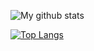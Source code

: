 ![My github stats](https://github-readme-stats.vercel.app/api?username=jykim99&count_private=true&&show_icons=true&&theme=radical&&hide=stars,contribs,prs,issues,contribs)

[![Top Langs](https://github-readme-stats-git-master.jykim99.vercel.app/api/top-langs/?username=jykim99&&theme=radical&langs_count=8)](https://github.com/anuraghazra/github-readme-stats)

